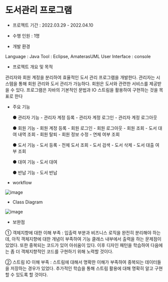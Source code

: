 # 도서관리 프로그램


* 프로젝트 기간 : 2022.03.29 - 2022.04.10


* 수행 인원 : 1명


* 개발 환경

Language : Java
Tool : Eclipse, AmaterasUML
User Interface : console


* 프로젝트 개요 및 목적

 관리자와 회원 계정을 분리하여 효율적인 도서 관리 프로그램을 개발한다. 관리자는 시스템을 통해 회원 관리와 도서 관리가 가능하다. 회원은 도서와 관련한 서비스를 제공받을 수 있다. 프로그램은 자바의 기본적인 문법과 IO 스트림을 활용하여 구현하는 것을 목표로 한다
 
 

* 주요 기능

   ● 관리자 기능
      - 관리자 계정 등록
      - 관리자 계정 로그인
      - 관리자 계정 로그아웃

   ● 회원 기능
      - 회원 계정 등록
      - 회원 로그인
      - 회원 로그아웃
      - 회원 조회
      - 도서 대여 내역 조회
      - 회원 탈퇴 
      - 회원 정보 수정
      - 연체 여부 조회

   ● 도서 기능
      - 도서 등록
      - 전체 도서 조회
      - 도서 검색
      - 도서 삭제
      - 도서 대출 여부 조회

   ● 대여 기능
      - 도서 대여

   ● 반납 기능
      - 도서 반납



* workflow

![image](https://user-images.githubusercontent.com/100884647/162617859-690fefe8-02df-4157-a471-1e45aadcff5d.png)



* Class Diagram

![image](https://user-images.githubusercontent.com/100884647/162617879-accfee80-6759-4d2a-ba03-eed2967b005e.png)



* 보완점

① 객체지향에 대한 이해 부족
: 입출력 부분과 비즈니스 로직을 완전히 분리해야 하는데, 아직 객체지향에 대한 개념이 부족하여 기능 클래스 내부에서 출력을 하는 문제점이 있었다. 또한 중복되는 코드가 있어 아쉬움이 있다. 이후 디자인 패턴을 학습하여 다음에는 좀 더 객체지향적인 코드를 구현하기 위해 노력할 것이다.

② 스트림 IO 이해 부족
: 스트림에 대해서 명확한 이해가 부족하여 중복되는 데이터들을 저장하는 경우가 있었다. 추가적인 학습을 통해 스트림 활용에 대해 명확히 알고 구현할 수 있도록 할 것이다.
